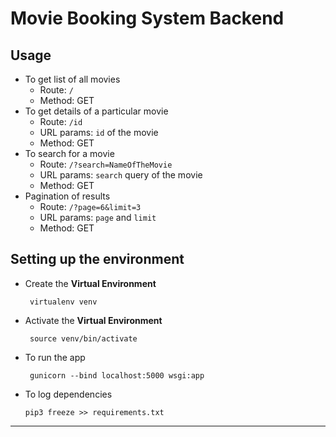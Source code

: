 # Movie Booking System Backend
## Usage
- To get list of all movies
  - Route: `/`
  - Method: GET
- To get details of a particular movie
  - Route: `/id`
  - URL params: `id` of the movie
  - Method: GET
- To search for a movie
  - Route: `/?search=NameOfTheMovie`
  - URL params: `search` query of the movie
  - Method: GET
- Pagination of results
  - Route: `/?page=6&limit=3`
  - URL params: `page` and `limit`
  - Method: GET
## Setting up the environment
- Create the **Virtual Environment**

       virtualenv venv
- Activate the **Virtual Environment**

       source venv/bin/activate
- To run the app

       gunicorn --bind localhost:5000 wsgi:app
- To log dependencies

      pip3 freeze >> requirements.txt
***